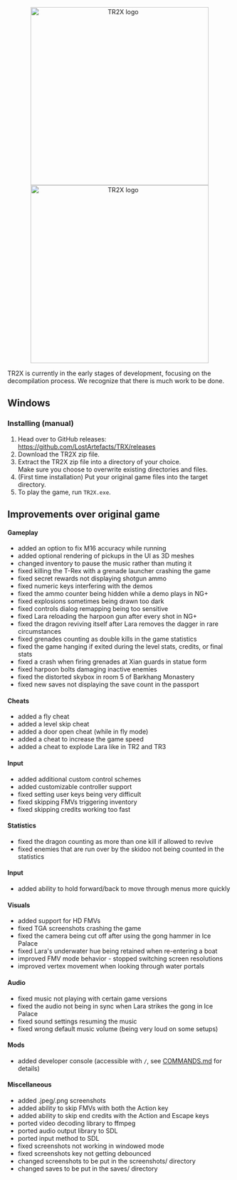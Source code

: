 <p align="center">
<img alt="TR2X logo" src="/data/tr2/logo-light-theme.png#gh-light-mode-only" width="400"/>
<img alt="TR2X logo" src="/data/tr2/logo-dark-theme.png#gh-dark-mode-only" width="400"/>
</p>

TR2X is currently in the early stages of development, focusing on the
decompilation process. We recognize that there is much work to be done.

## Windows

### Installing (manual)

1. Head over to GitHub releases: https://github.com/LostArtefacts/TRX/releases
2. Download the TR2X zip file.
3. Extract the TR2X zip file into a directory of your choice.  
   Make sure you choose to overwrite existing directories and files.
4. (First time installation) Put your original game files into the target directory.
5. To play the game, run `TR2X.exe`.

## Improvements over original game

#### Gameplay
- added an option to fix M16 accuracy while running
- added optional rendering of pickups in the UI as 3D meshes
- changed inventory to pause the music rather than muting it
- fixed killing the T-Rex with a grenade launcher crashing the game
- fixed secret rewards not displaying shotgun ammo
- fixed numeric keys interfering with the demos
- fixed the ammo counter being hidden while a demo plays in NG+
- fixed explosions sometimes being drawn too dark
- fixed controls dialog remapping being too sensitive
- fixed Lara reloading the harpoon gun after every shot in NG+
- fixed the dragon reviving itself after Lara removes the dagger in rare circumstances
- fixed grenades counting as double kills in the game statistics
- fixed the game hanging if exited during the level stats, credits, or final stats
- fixed a crash when firing grenades at Xian guards in statue form
- fixed harpoon bolts damaging inactive enemies
- fixed the distorted skybox in room 5 of Barkhang Monastery
- fixed new saves not displaying the save count in the passport

#### Cheats
- added a fly cheat
- added a level skip cheat
- added a door open cheat (while in fly mode)
- added a cheat to increase the game speed
- added a cheat to explode Lara like in TR2 and TR3

#### Input
- added additional custom control schemes
- added customizable controller support
- fixed setting user keys being very difficult
- fixed skipping FMVs triggering inventory
- fixed skipping credits working too fast

#### Statistics
- fixed the dragon counting as more than one kill if allowed to revive
- fixed enemies that are run over by the skidoo not being counted in the statistics

#### Input
- added ability to hold forward/back to move through menus more quickly

#### Visuals
- added support for HD FMVs
- fixed TGA screenshots crashing the game
- fixed the camera being cut off after using the gong hammer in Ice Palace
- fixed Lara's underwater hue being retained when re-entering a boat
- improved FMV mode behavior - stopped switching screen resolutions
- improved vertex movement when looking through water portals

#### Audio
- fixed music not playing with certain game versions
- fixed the audio not being in sync when Lara strikes the gong in Ice Palace
- fixed sound settings resuming the music
- fixed wrong default music volume (being very loud on some setups)

#### Mods
- added developer console (accessible with `/`, see [COMMANDS.md](COMMANDS.md) for details)

#### Miscellaneous
- added .jpeg/.png screenshots
- added ability to skip FMVs with both the Action key
- added ability to skip end credits with the Action and Escape keys
- ported video decoding library to ffmpeg
- ported audio output library to SDL
- ported input method to SDL
- fixed screenshots not working in windowed mode
- fixed screenshots key not getting debounced
- changed screenshots to be put in the screenshots/ directory
- changed saves to be put in the saves/ directory
